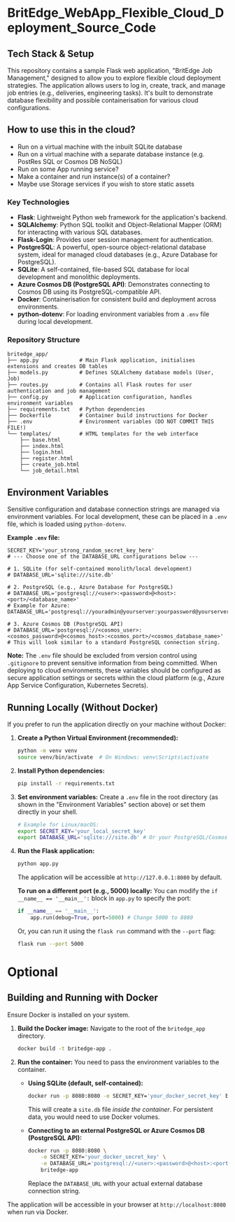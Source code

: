 # BritEdge_WebApp_Flexible_Cloud_Deployment_Source_Code

## Tech Stack & Setup

This repository contains a sample Flask web application, "BritEdge Job Management," designed to allow you to explore flexible cloud deployment strategies. The application allows users to log in, create, track, and manage job entries (e.g., deliveries, engineering tasks). It's built to demonstrate database flexibility and possible containerisation for various cloud configurations.

## How to use this in the cloud?

* Run on a virtual machine with the inbuilt SQLite database
* Run on a virtual machine with a separate database instance (e.g. PostRes SQL or Cosmos DB NoSQL)
* Run on some App running service?
* Make a container and run instance(s) of a container?
* Maybe use Storage services if you wish to store static assets

### Key Technologies

* **Flask**: Lightweight Python web framework for the application's backend.
* **SQLAlchemy**: Python SQL toolkit and Object-Relational Mapper (ORM) for interacting with various SQL databases.
* **Flask-Login**: Provides user session management for authentication.
* **PostgreSQL**: A powerful, open-source object-relational database system, ideal for managed cloud databases (e.g., Azure Database for PostgreSQL).
* **SQLite**: A self-contained, file-based SQL database for local development and monolithic deployments.
* **Azure Cosmos DB (PostgreSQL API)**: Demonstrates connecting to Cosmos DB using its PostgreSQL-compatible API.
* **Docker**: Containerisation for consistent build and deployment across environments.
* **python-dotenv**: For loading environment variables from a `.env` file during local development.

### Repository Structure

```
britedge_app/
├── app.py             # Main Flask application, initialises extensions and creates DB tables
├── models.py          # Defines SQLAlchemy database models (User, Job)
├── routes.py          # Contains all Flask routes for user authentication and job management
├── config.py          # Application configuration, handles environment variables
├── requirements.txt   # Python dependencies
├── Dockerfile         # Container build instructions for Docker
├── .env               # Environment variables (DO NOT COMMIT THIS FILE!)
└── templates/         # HTML templates for the web interface
    ├── base.html
    ├── index.html
    ├── login.html
    ├── register.html
    ├── create_job.html
    └── job_detail.html
```

## Environment Variables

Sensitive configuration and database connection strings are managed via environment variables. For local development, these can be placed in a `.env` file, which is loaded using `python-dotenv`.

**Example `.env` file:**

```
SECRET_KEY='your_strong_random_secret_key_here'
# --- Choose one of the DATABASE_URL configurations below ---

# 1. SQLite (for self-contained monolith/local development)
# DATABASE_URL='sqlite:///site.db'

# 2. PostgreSQL (e.g., Azure Database for PostgreSQL)
# DATABASE_URL='postgresql://<user>:<password>@<host>:<port>/<database_name>'
# Example for Azure: DATABASE_URL='postgresql://youradmin@yourserver:yourpassword@yourserver.postgres.database.azure.com:5432/yourdatabase'

# 3. Azure Cosmos DB (PostgreSQL API)
# DATABASE_URL='postgresql://<cosmos_user>:<cosmos_password>@<cosmos_host>:<cosmos_port>/<cosmos_database_name>'
# This will look similar to a standard PostgreSQL connection string.
```

**Note:** The `.env` file should be excluded from version control using `.gitignore` to prevent sensitive information from being committed. When deploying to cloud environments, these variables should be configured as secure application settings or secrets within the cloud platform (e.g., Azure App Service Configuration, Kubernetes Secrets).



## Running Locally (Without Docker)

If you prefer to run the application directly on your machine without Docker:

1.  **Create a Python Virtual Environment (recommended):**
    ```bash
    python -m venv venv
    source venv/bin/activate  # On Windows: venv\Scripts\activate
    ```

2.  **Install Python dependencies:**
    ```bash
    pip install -r requirements.txt
    ```

3.  **Set environment variables:**
    Create a `.env` file in the root directory (as shown in the "Environment Variables" section above) or set them directly in your shell.
    ```bash
    # Example for Linux/macOS:
    export SECRET_KEY='your_local_secret_key'
    export DATABASE_URL='sqlite:///site.db' # Or your PostgreSQL/Cosmos DB URL
    ```

4.  **Run the Flask application:**
    ```bash
    python app.py
    ```
    The application will be accessible at `http://127.0.0.1:8080` by default.

    **To run on a different port (e.g., 5000) locally:**
    You can modify the `if __name__ == '__main__':` block in `app.py` to specify the port:
    ```python
    if __name__ == '__main__':
        app.run(debug=True, port=5000) # Change 5000 to 8080
    ```
    Or, you can run it using the `flask run` command with the `--port` flag:
    ```bash
    flask run --port 5000
    ```


# Optional

## Building and Running with Docker

Ensure Docker is installed on your system.

1.  **Build the Docker image:**
    Navigate to the root of the `britedge_app` directory.
    ```bash
    docker build -t britedge-app .
    ```

2.  **Run the container:**
    You need to pass the environment variables to the container.

    * **Using SQLite (default, self-contained):**
        ```bash
        docker run -p 8080:8080 -e SECRET_KEY='your_docker_secret_key' britedge-app
        ```
        This will create a `site.db` file *inside the container*. For persistent data, you would need to use Docker volumes.

    * **Connecting to an external PostgreSQL or Azure Cosmos DB (PostgreSQL API):**
        ```bash
        docker run -p 8080:8080 \
            -e SECRET_KEY='your_docker_secret_key' \
            -e DATABASE_URL='postgresql://<user>:<password>@<host>:<port>/<database_name>' \
            britedge-app
        ```
        Replace the `DATABASE_URL` with your actual external database connection string.

The application will be accessible in your browser at `http://localhost:8080` when run via Docker.
